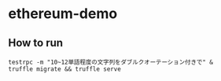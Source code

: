 # ethereum-demo

## How to run

```
testrpc -m "10~12単語程度の文字列をダブルクオーテーション付きで" &
truffle migrate && truffle serve
```
